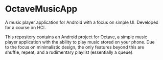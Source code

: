 # OctaveMusicApp
A music player application for Android with a focus on simple UI.  Developed for a course on HCI.  

This repository contains an Android project for Octave, a simple music player application with the ability to play music stored on your phone.  Due to the focus on minimalistic design, the only features beyond this are shuffle, repeat, and a rudimentary playlist (essentially a queue).
